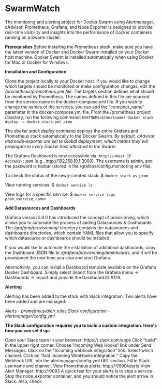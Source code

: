 # SwarmWatch
The monitoring and alerting project for Docker Swarm using Alertmanager, cAdvisor, Prometheus, Grafana, and Node Exporter is designed to provide real-time visibility and insights into the performance of Docker containers running on a Swarm cluster.

**Prerequisites**
Before installing the Prometheus stack, make sure you have the latest version of Docker and Docker Swarm installed on your Docker host machine. Docker Swarm is installed automatically when using Docker for Mac or Docker for Windows.

**Installation and Configuration**

Clone the project locally to your Docker host.
If you would like to change which targets should be monitored or make configuration changes, edit the */prometheus/prometheus.yml file*. The targets section defines what should be monitored by Prometheus. The names defined in this file are sourced from the service name in the docker-compose.yml file. If you wish to change the names of the services, you can add the "container_name" parameter in the docker-compose.yml file.
From the /prometheus project directory, run the following command: `HOSTNAME=$(hostname) docker stack deploy -c docker-stack.yml prom`

The *docker stack deploy* command deploys the entire Grafana and Prometheus stack automatically to the Docker Swarm. *By default, cAdvisor and node-exporter are set to Global deployment, which means they will propagate to every Docker host attached to the Swarm.*

The Grafana Dashboard is now accessible via: `http://<Host IP Address>:3000` (e.g., http://192.168.10.1:3000). The username is admin, and the password is foobar (stored in the /grafana/config.monitoring env file).

To check the status of the newly created stack: $ `docker stack ps prom`

View running services: $ `docker service ls`

View logs for a specific service: $ ```docker service logs prom_<service_name>```

**Add Datasources and Dashboards**

Grafana version 5.0.0 has introduced the concept of provisioning, which allows you to automate the process of adding Datasources & Dashboards. The */grafana/provisioning/* directory contains the datasources and dashboards directories, which contain YAML files that allow you to specify which datasource or dashboards should be installed.

If you would like to automate the installation of additional dashboards, copy the Dashboard JSON file to */grafana/provisioning/dashboards*, and it will be provisioned the next time you stop and start Grafana.

*Alternatively*, you can install a Dashboard template available on the Grafana Docker Dashboard. Simply select Import from the Grafana menu -> Dashboards -> Import and provide the Dashboard ID #179.

**Alerting**

Alerting has been added to the stack with Slack integration. Two alerts have been added and are managed:

*Alerts - prometheus/alert.rules Slack configuration - alertmanager/config.yml*

**The Slack configuration requires you to build a custom integration. Here's how you can set it up:**

Open your Slack team in your browser: https://<your-slack-team>.slack.com/apps
Click "build" in the upper right corner.
Choose "Incoming Web Hooks" link under Send Messages.
Click on the "incoming webhook integration" link.
Select which channel.
Click on "Add Incoming WebHooks integration."
Copy the Webhook URL into the alertmanager/config.yml URL section.
Fill in Slack username and channel.
View Prometheus alerts: http://<Host IP Address>:9090/alerts
View Alert Manager: http://<Host IP Address>:9093
A quick test for your alerts is to stop a service. Stop the node_exporter container, and you should notice the alert arrive in Slack. Also, check